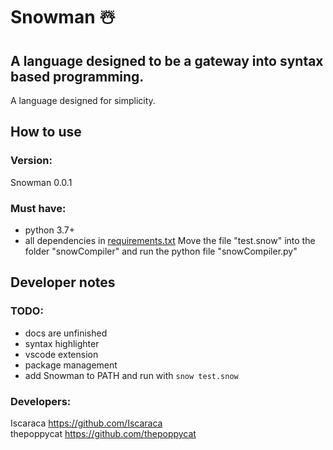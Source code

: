 # Snowman ☃️
## A language designed to be a gateway into syntax based programming.

A language designed for simplicity.


## How to use
### Version:
Snowman 0.0.1

### Must have: 
- python 3.7+
- all dependencies in [requirements.txt](requirements.txt)
Move the file "test.snow" into the folder "snowCompiler" and run the python file "snowCompiler.py"


## Developer notes
### TODO:
- docs are unfinished
- syntax highlighter
- vscode extension
- package management
- add Snowman to PATH and run with ``snow test.snow``

### Developers:
Iscaraca https://github.com/Iscaraca <br />
thepoppycat https://github.com/thepoppycat
